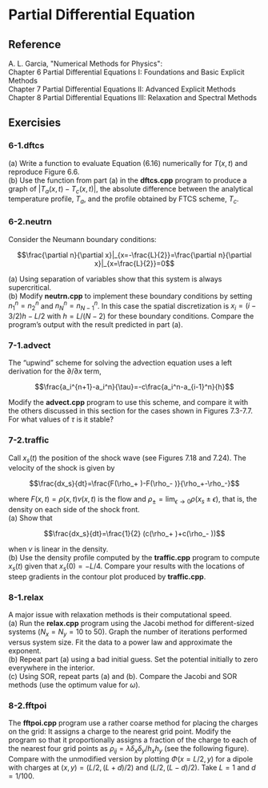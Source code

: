 
# Partial Differential Equation
## Reference
A. L. Garcia, "Numerical Methods for Physics": \
    Chapter 6 Partial Differential Equations I: Foundations and Basic Explicit Methods \
    Chapter 7 Partial Differential Equations II: Advanced Explicit Methods \
    Chapter 8 Partial Differential Equations III: Relaxation and Spectral Methods
## Exercisies
### 6-1.dftcs
(a) Write a function to evaluate Equation (6.16) numerically for $T(x,t)$ and reproduce Figure 6.6. \
(b) Use the function from part (a) in the **dftcs.cpp** program to produce a graph of $|T_a (x,t)-T_c (x,t)|$, the absolute difference between the analytical temperature profile, $T_a$, and the profile obtained by FTCS scheme, $T_c$.

### 6-2.neutrn
Consider the Neumann boundary conditions:
```math
\frac{\partial n}{\partial x}|_{x=-\frac{L}{2}}=\frac{\partial n}{\partial x}|_{x=\frac{L}{2}}=0
```
(a) Using separation of variables show that this system is always supercritical. \
(b) Modify **neutrn.cpp** to implement these boundary conditions by setting $n_1^n=n_2^n$ and $n_N^n=n_{N-1}^n$. In this case the spatial discretization is $x_i=(i-3/2)h-L/2$ with $h=L/(N-2)$ for these boundary conditions. Compare the program’s output with the result predicted in part (a).

### 7-1.advect
The “upwind” scheme for solving the advection equation uses a left derivation for the $\partial/\partial x$ term,
```math
\frac{a_i^{n+1}-a_i^n}{\tau}=-c\frac{a_i^n-a_{i-1}^n}{h}
```
Modify the **advect.cpp** program to use this scheme, and compare it with the others discussed in this section for the cases shown in Figures 7.3-7.7. For what values of $\tau$ is it stable?

### 7-2.traffic
Call $x_s(t)$ the position of the shock wave (see Figures 7.18 and 7.24). The velocity of the shock is given by
```math
\frac{dx_s}{dt}=\frac{F(\rho_+ )-F(\rho_- )}{\rho_+-\rho_-}
```
where $F(x,t)=\rho(x,t)v(x,t)$ is the flow and $\rho_±=\lim_{\epsilon \rightarrow 0} \rho(x_s±\epsilon)$, that is, the density on each side of the shock front. \
(a) Show that
```math
\frac{dx_s}{dt}=\frac{1}{2} (c(\rho_+ )+c(\rho_- ))
```
when $v$ is linear in the density. \
(b) Use the density profile computed by the **traffic.cpp** program to compute $x_s(t)$ given that $x_s(0)=-L/4$. Compare your results with the locations of steep gradients in the contour plot produced by **traffic.cpp**.

### 8-1.relax
A major issue with relaxation methods is their computational speed. \
(a) Run the **relax.cpp** program using the Jacobi method for different-sized systems ($N_x=N_y=10$ to $50$). Graph the number of iterations performed versus system size. Fit the data to a power law and approximate the exponent. \
(b) Repeat part (a) using a bad initial guess. Set the potential initially to zero everywhere in the interior. \
(c) Using SOR, repeat parts (a) and (b). Compare the Jacobi and SOR methods (use the optimum value for $\omega$).

### 8-2.fftpoi
The **fftpoi.cpp** program use a rather coarse method for placing the charges on the grid: It assigns a charge to the nearest grid point. Modify the program so that it proportionally assigns a fraction of the charge to each of the nearest four grid points as $\rho_{ij}=\lambda \delta_x \delta_y/h_x h_y$ (see the following figure). Compare with the unmodified version by plotting $\Phi(x=L/2,y)$ for a dipole with charges at $(x,y)=(L/2,(L+d)/2)$ and $(L/2,(L-d)/2)$. Take $L=1$ and $d=1/100$.
